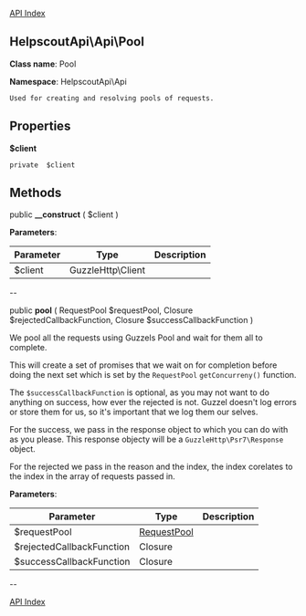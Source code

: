 [API Index](ApiIndex.md)


HelpscoutApi\Api\Pool
---------------


**Class name**: Pool

**Namespace**: HelpscoutApi\Api







    Used for creating and resolving pools of requests.

    





Properties
----------


**$client**





    private  $client






Methods
-------


public **__construct** (  $client )











**Parameters**:

| Parameter | Type | Description |
|-----------|------|-------------|
| $client | GuzzleHttp\Client |  |

--

public **pool** ( RequestPool $requestPool, Closure $rejectedCallbackFunction, Closure $successCallbackFunction )


We pool all the requests using Guzzels Pool and wait for them all to complete.

This will create a set of promises that we wait on for completion before doing the next set
which is set by the `RequestPool` `getConcurreny()` function.

The `$successCallbackFunction` is optional, as you may not want to do anything on success,
how ever the rejected is not. Guzzel doesn&#039;t log errors or store them for us, so it&#039;s important
that we log them our selves.

For the success, we pass in the response object to which you can do with as you please.
This response objecty will be a `GuzzleHttp\Psr7\Response` object.

For the rejected we pass in the reason and the index, the index corelates to the index in the array
of requests passed in.






**Parameters**:

| Parameter | Type | Description |
|-----------|------|-------------|
| $requestPool | [RequestPool](HelpscoutApi-Contracts-RequestPool.md) |  |
| $rejectedCallbackFunction | Closure |  |
| $successCallbackFunction | Closure |  |

--

[API Index](ApiIndex.md)
